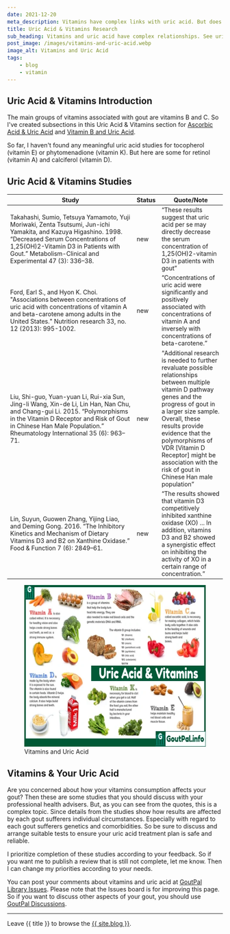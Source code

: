 ```yaml
---
date: 2021-12-20
meta_description: Vitamins have complex links with uric acid. But does the research really tell us how vitamins help gout? Check the latest studies.
title: Uric Acid & Vitamins Research
sub_heading: Vitamins and uric acid have complex relationships. See uric acid and vitamins facts to discuss with your doctor.
post_image: /images/vitamins-and-uric-acid.webp
image_alt: Vitamins and Uric Acid
tags:
    - blog
    - vitamin
---
```


<h2 id="intro">Uric Acid & Vitamins Introduction</h2>

The main groups of vitamins associated with gout are vitamins B and C. So I've created subsections in this Uric Acid & Vitamins section for <a href="/blog/ascorbic-acid-gout/">Ascorbic Acid & Uric Acid</a> and <a href="/blog/vitamin-b-uric-acid/">Vitamin B and Uric Acid</a>.

So far, I haven't found any meaningful uric acid studies for tocopherol (vitamin E) or phytomenadione (vitamin K). But here are some for retinol (vitamin A) and calciferol (vitamin D).

<h2 id="list">Uric Acid & Vitamins Studies</h2>

<table id="studies" style="width: 100%;">
	<thead>
		<tr>
			<th style="width: 60%;">Study</th>
			<th style="width: 10%;">Status</th>
			<th style="width: 30%;">Quote/Note</th>
		</tr>
	</thead>
	<tbody>
		<tr id="1998">
			<td>Takahashi, Sumio, Tetsuya Yamamoto, Yuji Moriwaki, Zenta Tsutsumi, Jun-ichi Yamakita, and Kazuya Higashino. 1998. “Decreased Serum Concentrations of 1,25(OH)2-Vitamin D3 in Patients with Gout.” Metabolism-Clinical and Experimental 47 (3): 336–38.</td>
			<td>new</td>
			<td><q cite="https://doi.org/10.1007/978-1-4615-5381-6_11">These results suggest that uric acid per se may directly decrease the serum concentration of 1,25(OH)2-vitamin D3 in patients with gout</q></td>
		</tr>
		<tr id="2013">
			<td>Ford, Earl S., and Hyon K. Choi. "Associations between concentrations of uric acid with concentrations of vitamin A and beta-carotene among adults in the United States." Nutrition research 33, no. 12 (2013): 995-1002.</td>
			<td>new</td>
			<td><q cite="https://doi.org/10.1016/j.nutres.2013.08.008">Concentrations of uric acid were significantly and positively associated with concentrations of vitamin A and inversely with concentrations of beta-carotene.</q></td>
		</tr>
		<tr id="2015">
			<td>Liu, Shi-guo, Yuan-yuan Li, Rui-xia Sun, Jing-li Wang, Xin-de Li, Lin Han, Nan Chu, and Chang-gui Li. 2015. “Polymorphisms in the Vitamin D Receptor and Risk of Gout in Chinese Han Male Population.” Rheumatology International 35 (6): 963–71.</td>
			<td>new</td>
			<td><q cite="https://doi.org/10.1007/s00296-014-3167-z">Additional research is needed to further revaluate possible relationships between multiple vitamin D pathway genes and the progress of gout in a larger size sample. Overall, these results provide evidence that the polymorphisms of VDR [Vitamin D Receptor] might be association with the risk of gout in Chinese Han male population</q></td>
		</tr>
		<tr id="2016">
			<td>Lin, Suyun, Guowen Zhang, Yijing Liao, and Deming Gong. 2016. “The Inhibitory Kinetics and Mechanism of Dietary Vitamins D3 and B2 on Xanthine Oxidase.” Food & Function 7 (6): 2849–61.</td>
			<td>new</td>
			<td><q cite="https://doi.org/10.1039/c6fo00491a">The results showed that vitamin D3 competitively inhibited xanthine oxidase (XO) ... In addition, vitamins D3 and B2 showed a synergistic effect on inhibiting the activity of XO in a certain range of concentration.</q></td>
		</tr>
	</tbody>
</table>

<figure class="inner">
<img src="/images/vitamins-and-uric-acid.webp" alt="Vitamins and Uric Acid"  width="610" height="377">
  <figcaption>Vitamins and Uric Acid</figcaption>
</figure>

<h2 id="next">Vitamins & Your Uric Acid</h2>

Are you concerned about how your vitamins consumption affects your gout? Then these are some studies that you should discuss with your professional health advisers. But, as you can see from the quotes, this is a complex topic. Since details from the studies show how results are affected by each gout sufferers individual circumstances. Especially with regard to each gout sufferers genetics and comorbidities. So be sure to discuss and arrange suitable tests to ensure your uric acid treatment plan is safe and reliable. 

I prioritize completion of these studies according to your feedback. So if you want me to publish a review that is still not complete, let me know. Then I can change my priorities according to your needs.

You can post your comments about vitamins and uric acid at <a href="https://github.com/kct2020/goutpal-info-11ty/issues/">GoutPal Library Issues</a>. Please note that the Issues board is for improving this page. So if you want to discuss other aspects of your gout, you should use <a href="https://github.com/kct2020/goutpal-com-skeleventy/discussions">GoutPal Discussions</a>.

***

Leave {{ title }} to browse the <a href="/blog">{{ site.blog }}</a>.